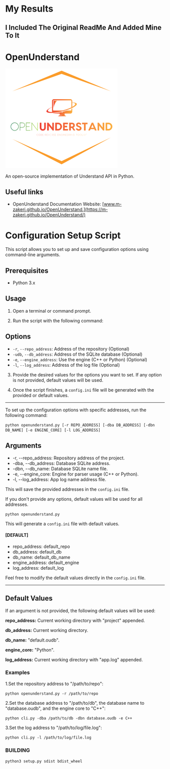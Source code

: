 # My Results
## I Included The Original ReadMe And Added Mine To It


# OpenUnderstand
![OpenUnderstand Logo](docs/figs/OpenUnderstand_Logo.png)

An open-source implementation of Understand API in Python.

## Useful links

* OpenUnderstand Documentation Website: [www.m-zakeri.github.io/OpenUnderstand.](https://m-zakeri.github.io/OpenUnderstand/)

# Configuration Setup Script

This script allows you to set up and save configuration options using command-line arguments.

## Prerequisites

- Python 3.x

## Usage

1. Open a terminal or command prompt.

2. Run the script with the following command:

## Options

- `-r`, `--repo_address`: Address of the repository (Optional)
- `-udb`, `--db_address`: Address of the SQLite database (Optional)
- `-e`, `--engine_address`: Use the engine (C++ or Python) (Optional)
- `-l`, `--log_address`: Address of the log file (Optional)

3. Provide the desired values for the options you want to set. If any option is not provided, default values will be used.

4. Once the script finishes, a `config.ini` file will be generated with the provided or default values.


*************************************************************
To set up the configuration options with specific addresses, run the following command:

    python openunderstand.py [-r REPO_ADDRESS] [-dba DB_ADDRESS] [-dbn DB_NAME] [-e ENGINE_CORE] [-l LOG_ADDRESS]
 
## Arguments
* -r, --repo_address: Repository address of the project.
* -dba, --db_address: Database SQLite address.
* -dbn, --db_name: Database SQLite name file.
* -e, --engine_core: Engine for parser usage (C++ or Python).
* -l, --log_address: App log name address file.



This will save the provided addresses in the `config.ini` file.

If you don't provide any options, default values will be used for all addresses.

    python openunderstand.py


This will generate a `config.ini` file with default values.

#### [DEFAULT]
* repo_address: default_repo
* db_address: default_db
* db_name: default_db_name
* engine_address: default_engine
* log_address: default_log

Feel free to modify the default values directly in the `config.ini` file.
****************************************
## Default Values
If an argument is not provided, the following default values will be used:

**repo_address:** Current working directory with "project" appended.

**db_address:** Current working directory.

**db_name:** "default.oudb".

**engine_core:** "Python".

**log_address:** Current working directory with "app.log" appended.

 
### Examples

1.Set the repository address to "/path/to/repo":
    
    python openunderstand.py -r /path/to/repo

2.Set the database address to "/path/to/db", the database name to "database.oudb", and the engine core to "C++":

    python cli.py -dba /path/to/db -dbn database.oudb -e C++

3.Set the log address to "/path/to/log/file.log":

    python cli.py -l /path/to/log/file.log

### BUILDING
    python3 setup.py sdist bdist_wheel
